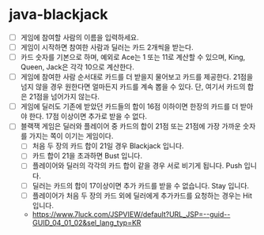 # java-blackjack
- [ ] 게임에 참여할 사람의 이름을 입력하세요.
- [ ] 게임이 시작하면 참여한 사람과 딜러는 카드 2개씩을 받는다.
- [ ] 카드 숫자를 기본으로 하며, 예외로 Ace는 1 또는 11로 계산할 수 있으며, King, Queen, Jack은 각각 10으로 계산한다.
- [ ] 게임에 참여한 사람 순서대로 카드를 더 받을지 물어보고 카드를 제공한다. 21점을 넘지 않을 경우 원한다면 얼마든지 카드를 계속 뽑을 수 있다. 단, 여기서 카드의 합은
  21점을 넘어가지 않는다.
- [ ] 게임에 딜러도 기존에 받았던 카드들의 합이 16점 이하이면 한장의 카드를 더 받아야 한다. 17점 이상이면 추가로 받을 수 없다.
- [ ] 블랙잭 게임은 딜러와 플레이어 중 카드의 합이 21점 또는 21점에 가장 가까운 숫자를 가지는 쪽이 이기는 게임이다.
  - [ ] 처음 두 장의 카드 합이 21일 경우 Blackjack 입니다. 
  - [ ] 카드 합이 21을 초과하면 Bust 입니다. 
  - [ ] 플레이어와 딜러의 각각의 카드 합이 같을 경우 서로 비기게 됩니다. Push 입니다.
  - [ ] 딜러는 카드의 합이 17이상이면 추가 카드를 받을 수 없습니다. Stay 입니다.
  - [ ] 플레이어가 처음 두 장의 카드 외에 딜러에게 추가카드를 요청하는 경우는 Hit 입니다.
  - https://www.7luck.com/JSPVIEW/default?URL_JSP=--guid--GUID_04_01_02&sel_lang_typ=KR 

